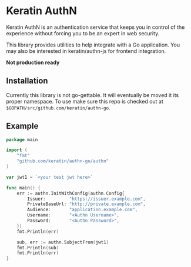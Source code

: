 # Keratin AuthN

Keratin AuthN is an authentication service that keeps you in control of the experience without forcing you to be an expert in web security.

This library provides utilities to help integrate with a Go application. You may also be interested in keratin/authn-js for frontend integration.

**Not production ready**

## Installation

Currently this library is not go-gettable. It will eventually be moved it its proper namespace. To use make sure this repo is checked out at `$GOPATH/src/github.com/keratin/authn-go`.

## Example

```go
package main

import (
	"fmt"
	"github.com/keratin/authn-go/authn"
)

var jwt1 = `<your test jwt here>`

func main() {
	err := authn.InitWithConfig(authn.Config{
		Issuer:         "https://issuer.example.com",
		PrivateBaseUrl: "http://private.example.com",
		Audience:       "application.example.com",
		Username:       "<Authn Username>",
		Password:       "<Authn Password>",
	})
	fmt.Println(err)

	sub, err := authn.SubjectFrom(jwt1)
	fmt.Println(sub)
	fmt.Println(err)
}

```
